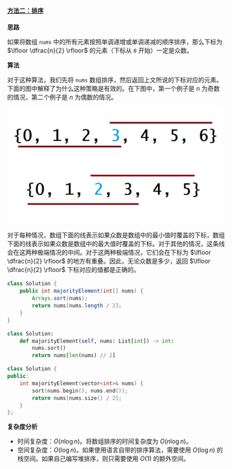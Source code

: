 ﻿#### [方法二：排序](https://leetcode.cn/problems/shu-zu-zhong-chu-xian-ci-shu-chao-guo-yi-ban-de-shu-zi-lcof/solutions/832356/shu-zu-zhong-chu-xian-ci-shu-chao-guo-yi-pvh8/)

**思路**

如果将数组 `nums` 中的所有元素按照单调递增或单调递减的顺序排序，那么下标为 $\lfloor \dfrac{n}{2} \rfloor$ 的元素（下标从 `0` 开始）一定是众数。

**算法**

对于这种算法，我们先将 `nums` 数组排序，然后返回上文所说的下标对应的元素。下面的图中解释了为什么这种策略是有效的。在下图中，第一个例子是 $n$ 为奇数的情况，第二个例子是 $n$ 为偶数的情况。

![](./assets/img/Solution0039_4_01.png)

对于每种情况，数组下面的线表示如果众数是数组中的最小值时覆盖的下标，数组下面的线表示如果众数是数组中的最大值时覆盖的下标。对于其他的情况，这条线会在这两种极端情况的中间。对于这两种极端情况，它们会在下标为 $\lfloor \dfrac{n}{2} \rfloor$ 的地方有重叠。因此，无论众数是多少，返回 $\lfloor \dfrac{n}{2} \rfloor$ 下标对应的值都是正确的。

```java
class Solution {
    public int majorityElement(int[] nums) {
        Arrays.sort(nums);
        return nums[nums.length / 2];
    }
}
```

```python
class Solution:
    def majorityElement(self, nums: List[int]) -> int:
        nums.sort()
        return nums[len(nums) // 2]
```

```cpp
class Solution {
public:
    int majorityElement(vector<int>& nums) {
        sort(nums.begin(), nums.end());
        return nums[nums.size() / 2];
    }
};
```

**复杂度分析**

-   时间复杂度：$O(n\log n)$。将数组排序的时间复杂度为 $O(n\log n)$。
-   空间复杂度：$O(\log n)$。如果使用语言自带的排序算法，需要使用 $O(\log n)$ 的栈空间。如果自己编写堆排序，则只需要使用 $O(1)$ 的额外空间。
